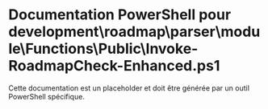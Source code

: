 # Documentation PowerShell pour development\roadmap\parser\module\Functions\Public\Invoke-RoadmapCheck-Enhanced.ps1

Cette documentation est un placeholder et doit être générée par un outil PowerShell spécifique.
